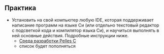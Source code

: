 ## Практика

- Установить на свой компьютер любую IDE, которая поддерживает написание программ на языке Си (или отдельно текстовый редактор с подсветкой кода и компилятор языка Си), и научиться выполнять в ней основные действия. Подробные инструкции ниже.  				  
  - [Среда разработки Pelles C](./ide/pelles_c/)
  - список будет пополняться